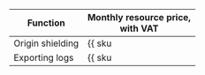 | Function | Monthly resource price,<br>with VAT |
| ------------------- | ----------------------- |
| Origin shielding | {{ sku|KZT|cdn.logs.shielding|int|string }} |
| Exporting logs | {{ sku|KZT|cdn.logs.raw|int|string }} |


